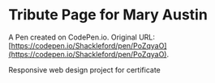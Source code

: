 # Tribute Page for Mary Austin

A Pen created on CodePen.io. Original URL: [https://codepen.io/Shackleford/pen/PoZqyaO](https://codepen.io/Shackleford/pen/PoZqyaO).

Responsive web design project for certificate
